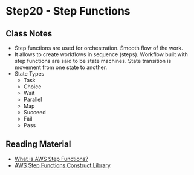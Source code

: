 # Step20 - Step Functions

## Class Notes

- Step functions are used for orchestration. Smooth flow of the work.
- It allows to create workflows in sequence (steps). Workflow built with step functions are said to be state machines. State transition is movement from one state to another.
- State Types
  - Task
  - Choice
  - Wait
  - Parallel
  - Map
  - Succeed
  - Fail
  - Pass

## Reading Material

- [What is AWS Step Functions?](https://docs.aws.amazon.com/step-functions/latest/dg/welcome.html)
- [AWS Step Functions Construct Library](https://docs.aws.amazon.com/cdk/api/v1/docs/aws-stepfunctions-readme.html)
